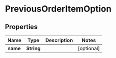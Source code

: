 
# PreviousOrderItemOption

## Properties
Name | Type | Description | Notes
------------ | ------------- | ------------- | -------------
**name** | **String** |  |  [optional]



